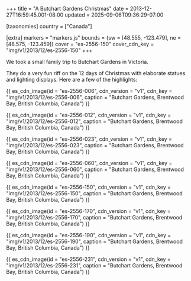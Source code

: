 +++
title = "A Butchart Gardens Christmas"
date = 2013-12-27T16:59:45.001-08:00
updated = 2025-09-06T09:36:29-07:00

[taxonomies]
country = ["Canada"]

[extra]
markers = "markers.js"
bounds = {sw = [48.555, -123.479], ne = [48.575, -123.459]}
cover = "es-2556-150"
cover_cdn_key = "img/v1/2013/12/es-2556-150"
+++

We took a small family trip to Butchart Gardens in Victoria.

<!-- more -->

They do a very fun riff on the 12 days of Christmas with elaborate statues and lighting displays. Here are a few of the highlights:

{{ es_cdn_image(id = "es-2556-006", cdn_version = "v1", cdn_key = "img/v1/2013/12/es-2556-006", caption = "Butchart Gardens, Brentwood Bay, British Columbia, Canada") }}

{{ es_cdn_image(id = "es-2556-012", cdn_version = "v1", cdn_key = "img/v1/2013/12/es-2556-012", caption = "Butchart Gardens, Brentwood Bay, British Columbia, Canada") }}

{{ es_cdn_image(id = "es-2556-023", cdn_version = "v1", cdn_key = "img/v1/2013/12/es-2556-023", caption = "Butchart Gardens, Brentwood Bay, British Columbia, Canada") }}

{{ es_cdn_image(id = "es-2556-060", cdn_version = "v1", cdn_key = "img/v1/2013/12/es-2556-060", caption = "Butchart Gardens, Brentwood Bay, British Columbia, Canada") }}

{{ es_cdn_image(id = "es-2556-150", cdn_version = "v1", cdn_key = "img/v1/2013/12/es-2556-150", caption = "Butchart Gardens, Brentwood Bay, British Columbia, Canada") }}

{{ es_cdn_image(id = "es-2556-170", cdn_version = "v1", cdn_key = "img/v1/2013/12/es-2556-170", caption = "Butchart Gardens, Brentwood Bay, British Columbia, Canada") }}

{{ es_cdn_image(id = "es-2556-190", cdn_version = "v1", cdn_key = "img/v1/2013/12/es-2556-190", caption = "Butchart Gardens, Brentwood Bay, British Columbia, Canada") }}

{{ es_cdn_image(id = "es-2556-231", cdn_version = "v1", cdn_key = "img/v1/2013/12/es-2556-231", caption = "Butchart Gardens, Brentwood Bay, British Columbia, Canada") }}
